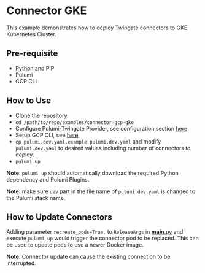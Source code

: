 # Connector GKE
This example demonstrates how to deploy Twingate connectors to GKE Kubernetes Cluster.

## Pre-requisite
* Python and PIP
* Pulumi
* GCP CLI

## How to Use
* Clone the repository
* `cd /path/to/repo/examples/connector-gcp-gke`
* Configure Pulumi-Twingate Provider, see configuration section [here](../../README.md)
* Setup GCP CLI, see [here](https://cloud.google.com/sdk/docs/install-sdk#initializing_the)
* `cp pulumi.dev.yaml.example pulumi.dev.yaml` and modify `pulumi.dev.yaml` to desired values including number of connectors to deploy.
* `pulumi up`

**Note**: `pulumi up` should automatically download the required Python dependency and Pulumi Plugins.

**Note**: make sure `dev` part in the file name of `pulumi.dev.yaml` is changed to the Pulumi stack name.

## How to Update Connectors
Adding parameter `recreate_pods=True,` to `ReleaseArgs` in [__main__.py](./__main__.py) and execute `pulumi up` would trigger the connector pod to be replaced. This can be used to update pods to use a newer Docker image.

**Note**: Connector update can cause the existing connection to be interrupted. 